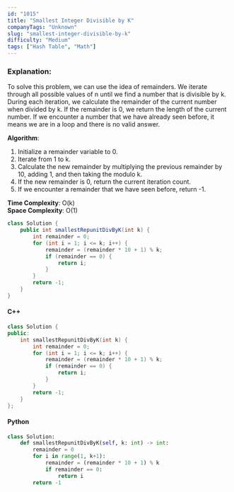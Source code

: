 ```yaml
---
id: "1015"
title: "Smallest Integer Divisible by K"
companyTags: "Unknown"
slug: "smallest-integer-divisible-by-k"
difficulty: "Medium"
tags: ["Hash Table", "Math"]
---
```


### Explanation:
To solve this problem, we can use the idea of remainders. We iterate through all possible values of n until we find a number that is divisible by k. During each iteration, we calculate the remainder of the current number when divided by k. If the remainder is 0, we return the length of the current number. If we encounter a number that we have already seen before, it means we are in a loop and there is no valid answer.

**Algorithm**:
1. Initialize a remainder variable to 0.
2. Iterate from 1 to k.
3. Calculate the new remainder by multiplying the previous remainder by 10, adding 1, and then taking the modulo k.
4. If the new remainder is 0, return the current iteration count.
5. If we encounter a remainder that we have seen before, return -1.

**Time Complexity**: O(k)  
**Space Complexity**: O(1)

```java
class Solution {
    public int smallestRepunitDivByK(int k) {
        int remainder = 0;
        for (int i = 1; i <= k; i++) {
            remainder = (remainder * 10 + 1) % k;
            if (remainder == 0) {
                return i;
            }
        }
        return -1;
    }
}
```

#### C++
```cpp
class Solution {
public:
    int smallestRepunitDivByK(int k) {
        int remainder = 0;
        for (int i = 1; i <= k; i++) {
            remainder = (remainder * 10 + 1) % k;
            if (remainder == 0) {
                return i;
            }
        }
        return -1;
    }
};
```

#### Python
```python
class Solution:
    def smallestRepunitDivByK(self, k: int) -> int:
        remainder = 0
        for i in range(1, k+1):
            remainder = (remainder * 10 + 1) % k
            if remainder == 0:
                return i
        return -1
```